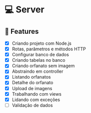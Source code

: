 # 💻 Server

## 🚀 Features

- [x] Criando projeto com Node.js
- [x] Rotas, parâmetros e métodos HTTP
- [x] Configurar banco de dados
- [x] Criando tabelas no banco
- [x] Criando orfanato sem imagem
- [x] Abstraindo em controller
- [x] Listando orfanatos
- [x] Detalhe do orfanato
- [x] Upload de imagens
- [x] Trabalhando com views
- [x] Lidando com exceções
- [ ] Validação de dados